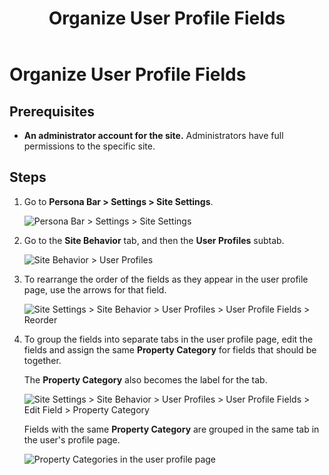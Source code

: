 ﻿---
uid: organize-user-profile-fields
locale: en
title: Organize User Profile Fields
dnnversion: 09.02.00
related-topics: configure-user-profile-visibility,configure-user-profile-vanity-url,add-user-profile-field,edit-user-profile-field,delete-user-profile-field
---

# Organize User Profile Fields

## Prerequisites

*   **An administrator account for the site.** Administrators have full permissions to the specific site.

## Steps

1.  Go to **Persona Bar \> Settings \> Site Settings**.
    
    ![Persona Bar > Settings > Site Settings](/images/scr-pbar-host-Settings-E91.png)
    
2.  Go to the **Site Behavior** tab, and then the **User Profiles** subtab.
    
    ![Site Behavior > User Profiles](/images/scr-pbtabs-host-Settings-SiteSettings-SiteBehavior-UserProfiles-E90.png)
    
3.  To rearrange the order of the fields as they appear in the user profile page, use the arrows for that field.
    
      
    
    ![Site Settings > Site Behavior > User Profiles > User Profile Fields > Reorder](/images/scr-SiteSettings-SiteBehavior-UserProfiles-UserProfileFields-Reorder-E90.png)
    
      
    
4.  To group the fields into separate tabs in the user profile page, edit the fields and assign the same **Property Category** for fields that should be together.
    
    The **Property Category** also becomes the label for the tab.
    
      
    
    ![Site Settings > Site Behavior > User Profiles > User Profile Fields > Edit Field > Property Category](/images/scr-SiteSettings-SiteBehavior-UserProfiles-UserProfileFields-EditField-PropertyCategory-E90.png)
    
      
    
    Fields with the same **Property Category** are grouped in the same tab in the user's profile page.
    
    ![Property Categories in the user profile page](/images/scr-UserProfile-PropertyCategories.png)
